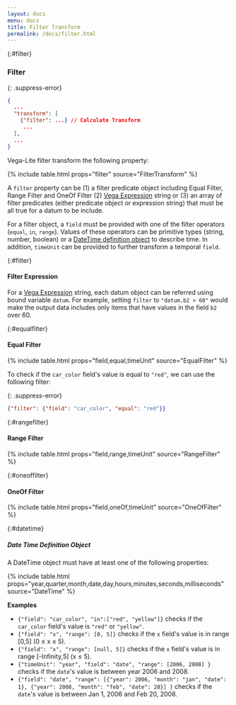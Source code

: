 ```yaml
---
layout: docs
menu: docs
title: Filter Transform
permalink: /docs/filter.html
---
```


{:#filter}
### Filter

{: .suppress-error}
```json
{
  ...
  "transform": [
    {"filter": ...} // Calculate Transform
     ...
  ],
  ...
}
```

Vega-Lite filter transform the following property:

{% include table.html props="filter" source="FilterTransform" %}

A `filter` property can be (1) a filter predicate object including Equal Filter, Range Filter and OneOf Filter (2) [Vega Expression](https://vega.github.io/vega/docs/expressions/) string or (3) an array of filter predicates (either predicate object or expression string) that must be all true for a datum to be include.


For a filter object, a `field` must be provided with one of the filter operators (`equal`, `in`, `range`).  Values of these operators can be primitive types (string, number, boolean) or a [DateTime definition object](#datetime) to describe time. In addition, `timeUnit` can be provided to further transform a temporal `field`.

{:#filter}
#### Filter Expression

For a [Vega Expression](https://vega.github.io/vega/docs/expressions/) string, each datum object can be referred using bound variable `datum`. For example, setting `filter` to `"datum.b2 > 60"` would make the output data includes only items that have values in the field `b2` over 60.

{:#equalfilter}
#### Equal Filter

{% include table.html props="field,equal,timeUnit" source="EqualFilter" %}

To check if the `car_color` field's value is equal to `"red"`, we can use the following filter:

{: .suppress-error}
```json
{"filter": {"field": "car_color", "equal": "red"}}
```

{:#rangefilter}
#### Range Filter

{% include table.html props="field,range,timeUnit" source="RangeFilter" %}


{:#oneoffilter}
#### OneOf Filter

{% include table.html props="field,oneOf,timeUnit" source="OneOfFilter" %}

{:#datetime}
##### Date Time Definition Object

A DateTime object must have at least one of the following properties:

{% include table.html props="year,quarter,month,date,day,hours,minutes,seconds,milliseconds" source="DateTime" %}

**Examples**


- `{"field": "car_color", "in":["red", "yellow"]}` checks if the `car_color` field's value is `"red"` or `"yellow"`.
- `{"field": "x", "range": [0, 5]}` checks if the `x` field's value is in range [0,5] (0 ≤ x ≤ 5).
- `{"field": "x", "range": [null, 5]}` checks if the `x` field's value is in range [-Infinity,5] (x ≤ 5).
- `{"timeUnit": "year", "field": "date", "range": [2006, 2008] }` checks if the `date`'s value is between year 2006 and 2008.
- `{"field": "date", "range": [{"year": 2006, "month": "jan", "date": 1}, {"year": 2008, "month": "feb", "date": 20}] }` checks if the `date`'s value is between Jan 1, 2006  and Feb 20, 2008.
